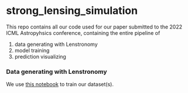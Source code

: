 # strong_lensing_simulation


This repo contains all our code used for our paper submitted to the 2022 ICML Astropyhsics conference, containing the entire pipeline of 
1. data generating with Lenstronomy
2. model training
3. prediction visualizing


### Data generating with Lenstronomy
We use [this notebook](https://github.com/kuanweih/icml_2022_strong_lensing/blob/main/notebooks/Lenstronomy_simulation_dev.ipynb) to train our dataset(s).








